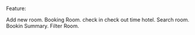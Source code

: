 Feature:

Add new room.
Booking Room.
check in check out time hotel.
Search room.
Bookin Summary.
Filter Room.
